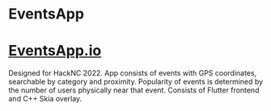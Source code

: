 # EventsApp
# [EventsApp.io](https://EventsApp.io)

Designed for HackNC 2022. App consists of events with GPS coordinates, searchable by category and proximity. Popularity of events is determined by the number of users physically near that event. Consists of Flutter frontend and C++ Skia overlay.
